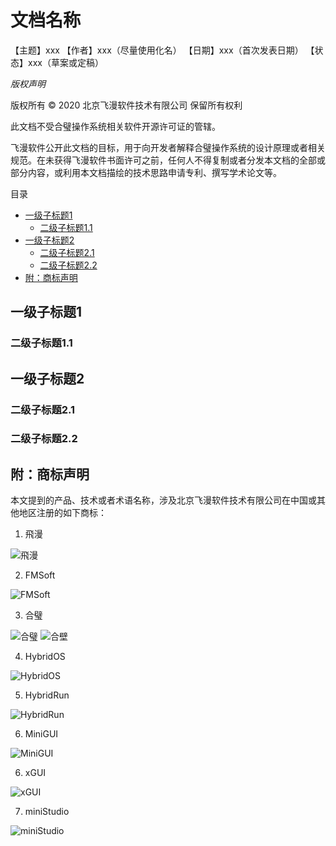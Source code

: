 # 文档名称

【主题】xxx
【作者】xxx（尽量使用化名）
【日期】xxx（首次发表日期）
【状态】xxx（草案或定稿）

*版权声明*

版权所有 &copy; 2020 北京飞漫软件技术有限公司 
保留所有权利

此文档不受合璧操作系统相关软件开源许可证的管辖。

飞漫软件公开此文档的目标，用于向开发者解释合璧操作系统的设计原理或者相关规范。在未获得飞漫软件书面许可之前，任何人不得复制或者分发本文档的全部或部分内容，或利用本文档描绘的技术思路申请专利、撰写学术论文等。

目录

- [一级子标题1](#一级子标题1)
   + [二级子标题1.1](#二级子标题11)
- [一级子标题2](#一级子标题2)
   + [二级子标题2.1](#二级子标题21)
   + [二级子标题2.2](#二级子标题22)
- [附：商标声明](#附商标声明)

## 一级子标题1

### 二级子标题1.1

## 一级子标题2

### 二级子标题2.1

### 二级子标题2.2

## 附：商标声明

本文提到的产品、技术或者术语名称，涉及北京飞漫软件技术有限公司在中国或其他地区注册的如下商标：

1) 飛漫

![飛漫](https://www.fmsoft.cn/application/files/cache/thumbnails/87f47bb9aeef9d6ecd8e2ffa2f0e2cb6.jpg)

2) FMSoft

![FMSoft](https://www.fmsoft.cn/application/files/cache/thumbnails/44a50f4b2a07e2aef4140a23d33f164e.jpg)

3) 合璧

![合璧](https://www.fmsoft.cn/application/files/cache/thumbnails/9c57dee9df8a6d93de1c6f3abe784229.jpg)
![合壁](https://www.fmsoft.cn/application/files/cache/thumbnails/f59f58830eccd57e931f3cb61c4330ed.jpg)

4) HybridOS

![HybridOS](https://www.fmsoft.cn/application/files/cache/thumbnails/5a85507f3d48cbfd0fad645b4a6622ad.jpg)

5) HybridRun

![HybridRun](https://www.fmsoft.cn/application/files/cache/thumbnails/84934542340ed662ef99963a14cf31c0.jpg)

6) MiniGUI

![MiniGUI](https://www.fmsoft.cn/application/files/cache/thumbnails/54e87b0c49d659be3380e207922fff63.jpg)

6) xGUI

![xGUI](https://www.fmsoft.cn/application/files/cache/thumbnails/7fbcb150d7d0747e702fd2d63f20017e.jpg)

7) miniStudio

![miniStudio](https://www.fmsoft.cn/application/files/cache/thumbnails/82c3be63f19c587c489deb928111bfe2.jpg)

